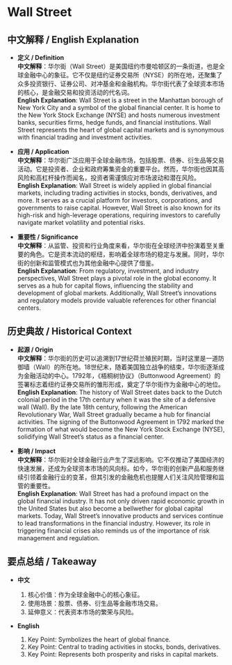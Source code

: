 # Wall Street

## 中文解释 / English Explanation

* **定义 / Definition**  
  **中文解释**：华尔街（Wall Street）是美国纽约市曼哈顿区的一条街道，也是全球金融中心的象征。它不仅是纽约证券交易所（NYSE）的所在地，还聚集了众多投资银行、证券公司、对冲基金和金融机构。华尔街代表了全球资本市场的核心，是金融交易和投资活动的代名词。  
  **English Explanation**: Wall Street is a street in the Manhattan borough of New York City and a symbol of the global financial center. It is home to the New York Stock Exchange (NYSE) and hosts numerous investment banks, securities firms, hedge funds, and financial institutions. Wall Street represents the heart of global capital markets and is synonymous with financial trading and investment activities.

* **应用 / Application**  
  **中文解释**：华尔街广泛应用于全球金融市场，包括股票、债券、衍生品等交易活动。它是投资者、企业和政府筹集资金的重要平台。然而，华尔街也因其高风险和高杠杆操作而闻名，投资者需谨慎应对市场波动和潜在风险。  
  **English Explanation**: Wall Street is widely applied in global financial markets, including trading activities in stocks, bonds, derivatives, and more. It serves as a crucial platform for investors, corporations, and governments to raise capital. However, Wall Street is also known for its high-risk and high-leverage operations, requiring investors to carefully navigate market volatility and potential risks.

* **重要性 / Significance**  
  **中文解释**：从监管、投资和行业角度来看，华尔街在全球经济中扮演着至关重要的角色。它是资本流动的枢纽，影响着全球市场的稳定与发展。同时，华尔街的创新和监管模式也为其他金融中心提供了借鉴。  
  **English Explanation**: From regulatory, investment, and industry perspectives, Wall Street plays a pivotal role in the global economy. It serves as a hub for capital flows, influencing the stability and development of global markets. Additionally, Wall Street’s innovations and regulatory models provide valuable references for other financial centers.

## 历史典故 / Historical Context

* **起源 / Origin**  
  **中文解释**：华尔街的历史可以追溯到17世纪荷兰殖民时期，当时这里是一道防御墙（Wall）的所在地。18世纪末，随着美国独立战争的结束，华尔街逐渐成为金融活动的中心。1792年，《梧桐树协议》（Buttonwood Agreement）的签署标志着纽约证券交易所的雏形形成，奠定了华尔街作为金融中心的地位。  
  **English Explanation**: The history of Wall Street dates back to the Dutch colonial period in the 17th century when it was the site of a defensive wall (Wall). By the late 18th century, following the American Revolutionary War, Wall Street gradually became a hub for financial activities. The signing of the Buttonwood Agreement in 1792 marked the formation of what would become the New York Stock Exchange (NYSE), solidifying Wall Street’s status as a financial center.

* **影响 / Impact**  
  **中文解释**：华尔街对全球金融行业产生了深远影响。它不仅推动了美国经济的快速发展，还成为全球资本市场的风向标。如今，华尔街的创新产品和服务继续引领着金融行业的变革，但其引发的金融危机也提醒人们关注风险管理和监管的重要性。  
  **English Explanation**: Wall Street has had a profound impact on the global financial industry. It has not only driven rapid economic growth in the United States but also become a bellwether for global capital markets. Today, Wall Street’s innovative products and services continue to lead transformations in the financial industry. However, its role in triggering financial crises also reminds us of the importance of risk management and regulation.

## 要点总结 / Takeaway

* **中文**  
  1. 核心价值：作为全球金融中心的核心象征。
  2. 使用场景：股票、债券、衍生品等金融市场交易。
  3. 延伸意义：代表资本市场的繁荣与风险。

* **English**  
  1. Key Point: Symbolizes the heart of global finance.
  2. Key Point: Central to trading activities in stocks, bonds, derivatives.
  3. Key Point: Represents both prosperity and risks in capital markets.